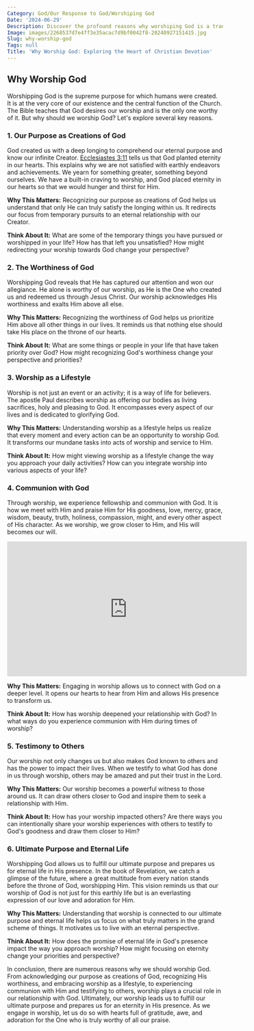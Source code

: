 ```yaml
---
Category: God/Our Response to God/Worshiping God
Date: '2024-06-29'
Description: Discover the profound reasons why worshiping God is a transformative practice that brings solace, purpose, and spiritual fulfillment to believers. Explore the significance of worship in cultivating faith and fostering a deeper connection with the divine.
Image: images/2268537d7e4ff3e35acac7d9bf0042f8-20240927151415.jpg
Slug: why-worship-god
Tags: null
Title: 'Why Worship God: Exploring the Heart of Christian Devotion'
---
```


## Why Worship God

Worshipping God is the supreme purpose for which humans were created. It is at the very core of our existence and the central function of the Church. The Bible teaches that God desires our worship and is the only one worthy of it. But why should we worship God? Let's explore several key reasons.

### 1. Our Purpose as Creations of God

God created us with a deep longing to comprehend our eternal purpose and know our infinite Creator. [Ecclesiastes 3:11](https://www.bibleref.com/Ecclesiastes/3/Ecclesiastes-3-11.html) tells us that God planted eternity in our hearts. This explains why we are not satisfied with earthly endeavors and achievements. We yearn for something greater, something beyond ourselves. We have a built-in craving to worship, and God placed eternity in our hearts so that we would hunger and thirst for Him.

**Why This Matters:** Recognizing our purpose as creations of God helps us understand that only He can truly satisfy the longing within us. It redirects our focus from temporary pursuits to an eternal relationship with our Creator.

**Think About It:** What are some of the temporary things you have pursued or worshipped in your life? How has that left you unsatisfied? How might redirecting your worship towards God change your perspective?

### 2. The Worthiness of God

Worshipping God reveals that He has captured our attention and won our allegiance. He alone is worthy of our worship, as He is the One who created us and redeemed us through Jesus Christ. Our worship acknowledges His worthiness and exalts Him above all else.

**Why This Matters:** Recognizing the worthiness of God helps us prioritize Him above all other things in our lives. It reminds us that nothing else should take His place on the throne of our hearts.

**Think About It:** What are some things or people in your life that have taken priority over God? How might recognizing God's worthiness change your perspective and priorities?

### 3. Worship as a Lifestyle

Worship is not just an event or an activity; it is a way of life for believers. The apostle Paul describes worship as offering our bodies as living sacrifices, holy and pleasing to God. It encompasses every aspect of our lives and is dedicated to glorifying God.

**Why This Matters:** Understanding worship as a lifestyle helps us realize that every moment and every action can be an opportunity to worship God. It transforms our mundane tasks into acts of worship and service to Him.

**Think About It:** How might viewing worship as a lifestyle change the way you approach your daily activities? How can you integrate worship into various aspects of your life?

### 4. Communion with God

Through worship, we experience fellowship and communion with God. It is how we meet with Him and praise Him for His goodness, love, mercy, grace, wisdom, beauty, truth, holiness, compassion, might, and every other aspect of His character. As we worship, we grow closer to Him, and His will becomes our will.


<iframe width="560" height="315" src="https://www.youtube.com/embed/gEoq7vjGRAo" frameborder="0" allow="autoplay; encrypted-media" allowfullscreen></iframe>


**Why This Matters:** Engaging in worship allows us to connect with God on a deeper level. It opens our hearts to hear from Him and allows His presence to transform us.

**Think About It:** How has worship deepened your relationship with God? In what ways do you experience communion with Him during times of worship?

### 5. Testimony to Others

Our worship not only changes us but also makes God known to others and has the power to impact their lives. When we testify to what God has done in us through worship, others may be amazed and put their trust in the Lord.

**Why This Matters:** Our worship becomes a powerful witness to those around us. It can draw others closer to God and inspire them to seek a relationship with Him.

**Think About It:** How has your worship impacted others? Are there ways you can intentionally share your worship experiences with others to testify to God's goodness and draw them closer to Him?

### 6. Ultimate Purpose and Eternal Life

Worshipping God allows us to fulfill our ultimate purpose and prepares us for eternal life in His presence. In the book of Revelation, we catch a glimpse of the future, where a great multitude from every nation stands before the throne of God, worshipping Him. This vision reminds us that our worship of God is not just for this earthly life but is an everlasting expression of our love and adoration for Him.

**Why This Matters:** Understanding that worship is connected to our ultimate purpose and eternal life helps us focus on what truly matters in the grand scheme of things. It motivates us to live with an eternal perspective.

**Think About It:** How does the promise of eternal life in God's presence impact the way you approach worship? How might focusing on eternity change your priorities and perspective?

In conclusion, there are numerous reasons why we should worship God. From acknowledging our purpose as creations of God, recognizing His worthiness, and embracing worship as a lifestyle, to experiencing communion with Him and testifying to others, worship plays a crucial role in our relationship with God. Ultimately, our worship leads us to fulfill our ultimate purpose and prepares us for an eternity in His presence. As we engage in worship, let us do so with hearts full of gratitude, awe, and adoration for the One who is truly worthy of all our praise.